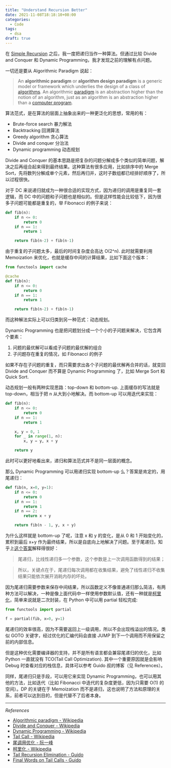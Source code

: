 ```yaml
---
title: "Understand Recursion Better"
date: 2021-11-08T18:18:10+08:00
categories:
  - Code
tags:
  - dsa
draft: true
---
```


在 [Simple Recursion](/posts/simple-recursion) 之后，我一度把递归当作一种算法。但通过比较 Divide and Conquer 和 Dynamic Programming，我才发现之前的理解有点问题。

一切还是要从 Algorithmic Paradigm 说起：

> An **algorithmic paradigm** or **algorithm design paradigm** is a generic model or framework which underlies the design of a class of [algorithms](https://en.wikipedia.org/wiki/Algorithm). An algorithmic [paradigm](https://en.wikipedia.org/wiki/Paradigm) is an abstraction higher than the notion of an algorithm, just as an algorithm is an abstraction higher than a [computer program](https://en.wikipedia.org/wiki/Computer_program).

算法范式，是在算法的层面上抽象出来的一种更泛化的思想，常用的有：

- Brute-force search 暴力解法
- Backtracking 回溯算法
- Greedy algorithm 贪心算法
- Divide and conquer 分治法
- Dynamic programming 动态规划

Divide and Conquer 的基本思路是把复杂的问题分解成多个类似的简单问题，解决之后再组合起来得到最终结果。这种算法有很多应用，比如排序中的 Merge Sort，先将数列分解成单个元素，然后再归并，这时子数组都已经排好顺序了，所以过程很快。

对于 DC 来说递归就成为一种很合适的实现方式，因为递归的调用是重复同一套逻辑，而 DC 中的问题和子问题也是相似的。但是这样性能会比较低下，因为很多子问题可能都是重复的，举 Fibonacci 的例子来说：

```python
def fib(n):
    if n <= 0:
        return 0
    if n == 1:
        return 1

    return fib(n-2) + fib(n-1)
```

由于重复的子问题太多，最后的时间复杂度会高达 O(2^n). 此时就需要利用 Memoization 来优化，也就是缓存中间的计算结果，比如下面这个版本：

```python
from functools import cache

@cache
def fib(n):
    if n <= 0:
        return 0
    if n == 1:
        return 1

    return fib(n-2) + fib(n-1)
```

而这种解法实际上可以归类到另一种范式：动态规划。

Dynamic Programming 也是把问题划分成一个个小的子问题来解决，它包含两个要素：

1. 问题的最优解可以看成子问题的最优解的组合
2. 子问题存在重复的情况，如 Fibonacci 的例子

如果不存在子问题的重复，而只需要求出各个子问题的最优解再合并的话，就变回 Divide and Conquer 而不算是 Dynamic Programming 了，比如 Merge Sort 和 Quick Sort.

动态规划一般有两种实现思路：top-down 和 bottom-up. 上面缓存的写法就是 top-down，相当于把 n 从大到小地解决。而 bottom-up 可以用迭代来实现：

```python
def fib(n):
    if n <= 0:
        return 0
    if n == 1:
        return 1

    x, y = 0, 1
    for _ in range(1, n):
        x, y = y, x + y

    return y
```

此时可以更好地看出来，递归和算法范式并不是同一层面的概念。

那么 Dynamic Programming 可以用递归实现 bottom-up 么？答案是肯定的，用尾递归：

```python
def fib(n, x=0, y=1):
    if n <= 0:
        return 0
    if n == 1:
        return 1
    if n == 2:
        return x + y

    return fib(n - 1, y, x + y)
```

为什么这样就是 bottom-up 了呢，注意 x 和 y 的变化，是从 0 和 1 开始变化的，累积到最后 x+y 作为最终结果，所以是自底向上地解决了问题。至于尾递归，知乎上[这个答案](https://www.zhihu.com/question/20761771/answer/57214778)解释得很好：

> 尾递归，比线性递归多一个参数，这个参数是上一次调用函数得到的结果；

> 所以，关键点在于，尾递归每次调用都在收集结果，避免了线性递归不收集结果只能依次展开消耗内存的坏处。

因为尾递归需要参数来保存中间结果，所以函数定义不像普通递归那么简洁，有两种方法可以解决，一种是像上面代码中一样使用参数默认值，还有一种就是[柯里化](https://en.wikipedia.org/wiki/Currying)，简单来说就是二次封装，在 Python 中可以用 partial 轻松完成:

```python
from functools import partial

f = partial(fib, x=0, y=1)
```

尾递归的效率很高，因为不需要返回上一级调用，所以不会出现栈溢出的情况。类似 GOTO 关键字，经过优化的汇编代码会直接 JUMP 到下一个调用而不用保留之前的内部信息。

但是这种优化需要编译器的支持，并不是所有语言都会兼容尾递归的优化，比如 Python 一直就没有 TCO(Tail Call Optimization). 其中一个重要原因就是会影响 Debug 时查看对应的栈信息，具体可以参考 Guido 叔的博客（见 References）。

同样，尾递归只是手段，可以用它来实现 Dynamic Programming，也可以用其他的方法，比如迭代（比如 Fibonacci 中迭代的复杂度更低，因为只需要 O(1) 的空间）。DP 的关键在于 Memoization 而不是递归，这也说明了方法和原理的关系，前者可以达到目的，但是代替不了后者本身。

---

*References*

- [Algorithmic paradigm - Wikipedia](https://en.wikipedia.org/wiki/Algorithmic_paradigm)
- [Divide and Conquer - Wikipedia](https://en.wikipedia.org/wiki/Divide-and-conquer_algorithm)
- [Dynamic Programming - Wikipedia](https://en.wikipedia.org/wiki/Dynamic_programming)
- [Tail Call - Wikipedia](https://en.wikipedia.org/wiki/Tail_call)
- [尾调用优化 - 阮一峰](https://www.ruanyifeng.com/blog/2015/04/tail-call.html)
- [柯里化 - Wikipedia](https://en.wikipedia.org/wiki/Currying)
- [Tail Recursion Elimination - Guido](http://neopythonic.blogspot.com/2009/04/tail-recursion-elimination.html)
- [Final Words on Tail Calls - Guido](http://neopythonic.blogspot.com/2009/04/final-words-on-tail-calls.html)

